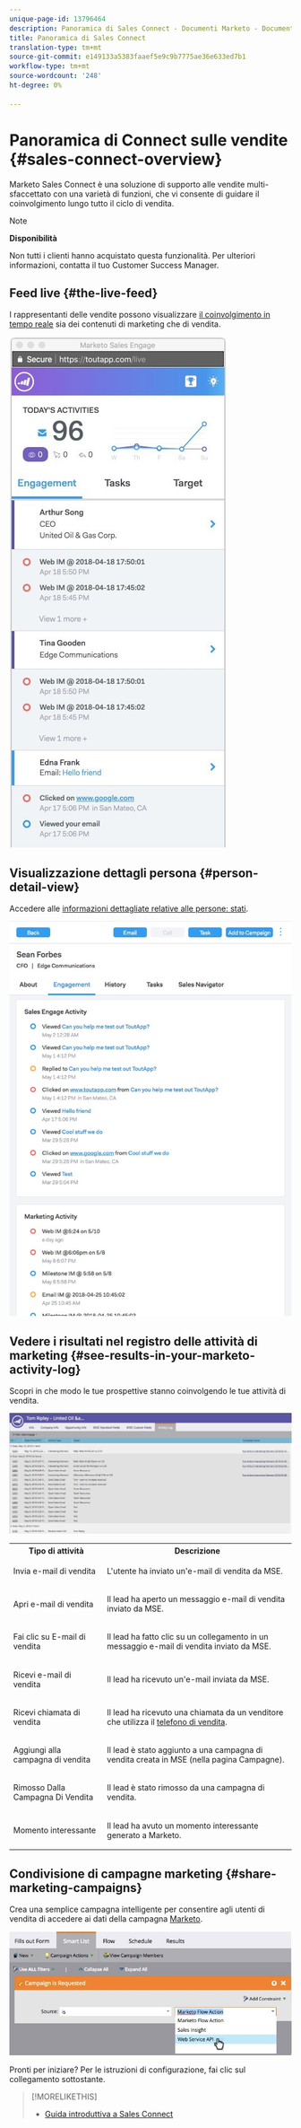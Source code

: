 ```yaml
---
unique-page-id: 13796464
description: Panoramica di Sales Connect - Documenti Marketo - Documentazione del prodotto
title: Panoramica di Sales Connect
translation-type: tm+mt
source-git-commit: e149133a5383faaef5e9c9b7775ae36e633ed7b1
workflow-type: tm+mt
source-wordcount: '248'
ht-degree: 0%

---
```



# Panoramica di Connect sulle vendite {#sales-connect-overview}

Marketo Sales Connect è una soluzione di supporto alle vendite multi-sfaccettato con una varietà di funzioni, che vi consente di guidare il coinvolgimento lungo tutto il ciclo di vendita.

>[!NOTE]
>
>**Disponibilità**
>
>Non tutti i clienti hanno acquistato questa funzionalità. Per ulteriori informazioni, contatta il tuo Customer Success Manager.

## Feed live {#the-live-feed}

I rappresentanti delle vendite possono visualizzare [il coinvolgimento in tempo reale](http://docs.marketo.com/x/d4TS) sia dei contenuti di marketing che di vendita.

![](assets/engagement.jpg)

## Visualizzazione dettagli persona {#person-detail-view}

Accedere alle [informazioni dettagliate relative alle persone: stati](http://docs.marketo.com/x/e4TS).

![](assets/2018-05-11-at-3.28-pm.jpg)

## Vedere i risultati nel registro delle attività di marketing {#see-results-in-your-marketo-activity-log}

Scopri in che modo le tue prospettive stanno coinvolgendo le tue attività di vendita.

![](assets/2018-05-11-at-3.30-pm.jpg)

<table> 
 <tbody> 
  <tr> 
   <th>Tipo di attività</th> 
   <th>Descrizione</th> 
  </tr> 
  <tr> 
   <td><p>Invia e-mail di vendita</p></td> 
   <td><p>L'utente ha inviato un'e-mail di vendita da MSE.</p></td> 
  </tr> 
  <tr> 
   <td><p>Apri e-mail di vendita</p></td> 
   <td><p>Il lead ha aperto un messaggio e-mail di vendita inviato da MSE.</p></td> 
  </tr> 
  <tr> 
   <td><p>Fai clic su E-mail di vendita</p></td> 
   <td><p>Il lead ha fatto clic su un collegamento in un messaggio e-mail di vendita inviato da MSE.</p></td> 
  </tr> 
  <tr> 
   <td colspan="1"><p>Ricevi e-mail di vendita</p></td> 
   <td colspan="1"><p>Il lead ha ricevuto un'e-mail inviata da MSE.</p></td> 
  </tr> 
  <tr> 
   <td colspan="1"><p>Ricevi chiamata di vendita</p></td> 
   <td colspan="1"><p>Il lead ha ricevuto una chiamata da un venditore che utilizza il <a href="http://docs.marketo.com/x/NgDb" rel="nofollow">telefono di vendita</a>.</p></td> 
  </tr> 
  <tr> 
   <td colspan="1"><p>Aggiungi alla campagna di vendita</p></td> 
   <td colspan="1"><p>Il lead è stato aggiunto a una campagna di vendita creata in MSE (nella pagina Campagne).</p></td> 
  </tr> 
  <tr> 
   <td colspan="1"><p>Rimosso Dalla Campagna Di Vendita</p></td> 
   <td colspan="1"><p>Il lead è stato rimosso da una campagna di vendita.</p></td> 
  </tr> 
  <tr> 
   <td colspan="1"><p>Momento interessante</p></td> 
   <td colspan="1"><p>Il lead ha avuto un momento interessante generato a Marketo.</p></td> 
  </tr> 
 </tbody> 
</table>

## Condivisione di campagne marketing {#share-marketing-campaigns}

Crea una semplice campagna intelligente per consentire agli utenti di vendita di accedere ai dati della campagna [Marketo](http://docs.marketo.com/x/NwDh).

![](assets/campaign-is-requested.jpg)

Pronti per iniziare? Per le istruzioni di configurazione, fai clic sul collegamento sottostante.

>[!MORELIKETHIS]
>
>* [Guida introduttiva a Sales Connect](http://docs.marketo.com/x/coTS)

>



